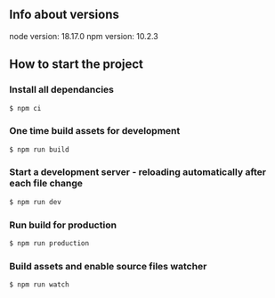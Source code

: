 ## Info about versions 
node version: 18.17.0
npm version: 10.2.3

## How to start the project


### Install all dependancies
```sh
$ npm ci
```

### One time build assets for development
```sh
$ npm run build
```

### Start a development server - reloading automatically after each file change
```sh
$ npm run dev
```

### Run build for production
```sh
$ npm run production
```

### Build assets and enable source files watcher
```sh
$ npm run watch
```